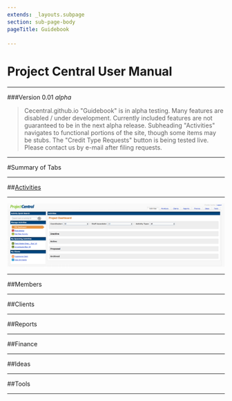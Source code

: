 ```yaml
---
extends: _layouts.subpage
section: sub-page-body
pageTitle: Guidebook

---
```


# Project Central User Manual

---

###Version 0.01 _alpha_

>Cecentral.github.io "Guidebook" is in alpha testing. Many features are disabled / under development. Currently included features are not guaranteed to be in the next alpha release. Subheading "Activities" navigates to functional portions of the site, though some items may be stubs. The "Credit Type Requests" button is being tested live. Please contact us by e-mail after filing requests.

---

#Summary of Tabs

---

##[Activities](/activities)

---

[![image of Activities Tab](../img/activity/ActivitiesTab.png)](/activities)

---

##Members

---

##Clients

---

##Reports

---

##Finance

---

##Ideas

---

##Tools

---
